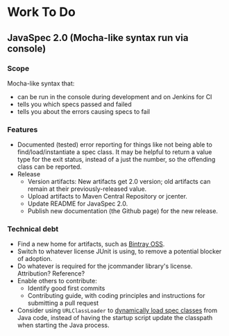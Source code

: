 # Work To Do

## JavaSpec 2.0 (Mocha-like syntax run via console)

### Scope

Mocha-like syntax that:

* can be run in the console during development and on Jenkins for CI
* tells you which specs passed and failed
* tells you about the errors causing specs to fail


### Features

* Documented (tested) error reporting for things like not being able to find/load/instantiate a spec
  class. It may be helpful to return a value type for the exit status, instead of a just the number,
  so the offending class can be reported.
* Release
  * Version artifacts: New artifacts get 2.0 version; old artifacts can remain at their
    previously-released value.
  * Upload artifacts to Maven Central Repository or jcenter.
  * Update README for JavaSpec 2.0.
  * Publish new documentation (the Github page) for the new release.


### Technical debt

* Find a new home for artifacts, such as [Bintray OSS](https://bintray.com/signup/oss).
* Switch to whatever license JUnit is using, to remove a potential blocker of adoption.
* Do whatever is required for the jcommander library's license.  Attribution?  Reference?
* Enable others to contribute:
  * Identify good first commits
  * Contributing guide, with coding principles and instructions for submitting a pull request
* Consider using `URLClassLoader` to [dynamically load spec
  classes](https://stackoverflow.com/questions/60764/how-should-i-load-jars-dynamically-at-runtime)
  from Java code, instead of having the startup script update the classpath when starting the Java
  process.
